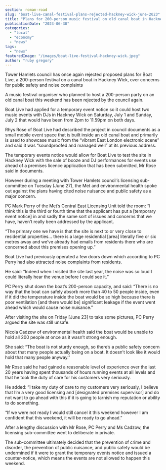 ```yaml
---
section: roman-road
slug: "boat-live-canal-festival-plans-rejected-hackney-wick-june-2023"
title: "Plans for 200-person music festival on old canal boat in Hackney Wick rejected again"
publicationDate: "2023-06-30"
categories: 
  - "local"
  - "economy"
  - "news"
tags: 
  - "news"
featuredImage: "/images/boat-live-festival-hackney-wick.jpeg"
author: "ruby gregory"
---
```


Tower Hamlets council has once again rejected proposed plans for Boat Live, a 200-person festival on a canal boat in Hackney Wick, over concerns for public safety and noise complaints  

A music festival organiser who planned to host a 200-person party on an old canal boat this weekend has been rejected by the council again.

Boat Live had applied for a temporary event notice so it could host two music events with DJs in Hackney Wick on Saturday, July 1 and Sunday, July 2 that would have been from 2pm to 11.59pm on both days.

Rhys Rose of Boat Live had described the project in council documents as a small mobile event space that is built inside an old canal boat and primarily is used to showcase music from the “vibrant East London electronic scene” and said it was “soundproofed and managed well” at its previous address.

The temporary events notice would allow for Boat Live to test the site in Hackney Wick with the sale of booze and DJ performances for events use ahead of a premises licence application that has been submitted, Mr Rose said in documents.

However during a meeting with Tower Hamlets council’s licensing sub-committee on Tuesday (June 27), the Met and environmental health spoke out against the plans having cited noise nuisance and public safety as a major concern.

PC Mark Perry of the Met’s Central East Licensing Unit told the room: “I think this is the third or fourth time that the applicant has put a \[temporary event notice\] in and sadly the same sort of issues and concerns that we have, haven’t really been addressed by the applicant.

“The primary one we have is that the site is next to or very close to residential properties… there is a large residential \[area\] literally five or six metres away and we’ve already had emails from residents there who are concerned about this premises opening up.”

Boat Live had previously operated a few doors down which according to PC Perry had also attracted noise complaints from residents.

He said: “Indeed when I visited the site last year, the noise was so loud I could literally hear the venue before I could see it.”

PC Perry shut down the boat’s 200-person capacity, and said: “There is no way that the boat can safely absorb more than 40 to 50 people inside, even if it did the temperature inside the boat would be so high because there is poor ventilation \[and there would be\] significant leakage if the event went ahead which would cause noise nuisance.”

After visiting the site on Friday \[June 23\] to take some pictures, PC Perry argued the site was still unsafe.

Nicola Cadzow of environmental health said the boat would be unable to hold all 200 people at once as it wasn’t strong enough.

She said: “The boat is not sturdy enough, so there’s a public safety concern about that many people actually being on a boat. It doesn’t look like it would hold that many people anyway.” 

Mr Rose said he had gained a reasonable level of experience over the last 20 years having spent thousands of hours running events at all levels and that he took the duty of care for his customers very seriously.

He added: “I take my duty of care to my customers very seriously, I believe that I’m a very good licensing and \[designated premises supervisor\] and do not want to go ahead with this if it is going to tarnish my reputation or ability to do something.

“If we were not ready I would still cancel it this weekend however I am confident that this weekend, it will be ready to go ahead.”

After a lengthy discussion with Mr Rose, PC Perry and Ms Cadzow, the licensing sub-committee went to deliberate in private.

The sub-committee ultimately decided that the prevention of crime and disorder, the prevention of public nuisance, and public safety would be undermined if it were to grant the temporary events notice and issued a counter-notice, which means the events are not allowed to happen this weekend.


